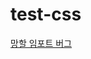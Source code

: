 # test-css
[망할 임포트 버그](https://forum.freecodecamp.org/t/css-import-not-working-on-github-pages/157697/3)
